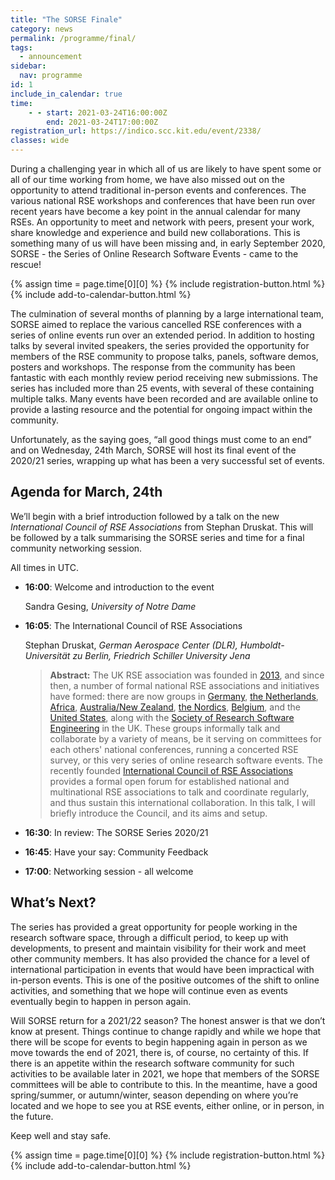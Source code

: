 ```yaml
---
title: "The SORSE Finale"
category: news
permalink: /programme/final/
tags:
  - announcement
sidebar:
  nav: programme
id: 1
include_in_calendar: true
time:
    - - start: 2021-03-24T16:00:00Z
        end: 2021-03-24T17:00:00Z
registration_url: https://indico.scc.kit.edu/event/2338/
classes: wide
---
```


During a challenging year in which all of us are likely to have spent some or all of our time working from home, we have also missed out on the opportunity to attend traditional in-person events and conferences. The various national RSE workshops and conferences that have been run over recent years have become a key point in the annual calendar for many RSEs. An opportunity to meet and network with peers, present your work, share knowledge and experience and build new collaborations. This is something many of us will have been missing and, in early September 2020, SORSE - the Series of Online Research Software Events - came to the rescue!

<div>
    {% assign time = page.time[0][0] %}
    {% include registration-button.html %}
    {% include add-to-calendar-button.html %}
</div>

The culmination of several months of planning by a large international team, SORSE aimed to replace the various cancelled RSE conferences with a series of online events run over an extended period. In addition to hosting talks by several invited speakers, the series provided the opportunity for members of the RSE community to propose talks, panels, software demos, posters and workshops. The response from the community has been fantastic with each monthly review period receiving new submissions. The series has included more than 25 events, with several of these containing multiple talks. Many events have been recorded and are available online to provide a lasting resource and the potential for ongoing impact within the community.

Unfortunately, as the saying goes, “all good things must come to an end” and on Wednesday, 24th March, SORSE will host its final event of the 2020/21 series, wrapping up what has been a very successful set of events.


## Agenda for March, 24th

We’ll begin with a brief introduction followed by a talk on the new _International Council of RSE Associations_ from Stephan Druskat. This will be followed by a talk summarising the SORSE series and time for a final community networking session.


All times in UTC.

- **16:00**: Welcome and introduction to the event

  Sandra Gesing, _University of Notre Dame_

- **16:05**: The International Council of RSE Associations

  Stephan Druskat, _German Aerospace Center (DLR), Humboldt-Universität zu Berlin, Friedrich Schiller University Jena_

  > **Abstract:** The UK RSE association was founded in [2013](https://society-rse.org/about/history/), and since then, a number of formal national RSE associations and initiatives have formed: there are now groups in [Germany](https://de-rse.org), [the Netherlands](https://nl-rse.org/), [Africa](https://rsse.africa/), [Australia/New Zealand](https://rse-aunz.github.io), [the Nordics](https://nordic-rse.org/), [Belgium](https://www.be-rse.org/), and the [United States](https://us-rse.org/), along with the [Society of Research Software Engineering](https://society-rse.org) in the UK. These groups informally talk and collaborate by a variety of means, be it serving on committees for each others' national conferences, running a concerted RSE survey, or this very series of online research software events. The recently founded [International Council of RSE Associations](https://researchsoftware.org/2021/01/27/introducing-the-international-council-of-RSE-associations.html) provides a formal open forum for established national and multinational RSE associations to talk and coordinate regularly, and thus sustain this international collaboration. In this talk, I will briefly introduce the Council, and its aims and setup.

- **16:30**: In review: The SORSE Series 2020/21
- **16:45**: Have your say: Community Feedback
- **17:00**: Networking session - all welcome

## What’s Next?

The series has provided a great opportunity for people working in the research software space, through a difficult period, to keep up with developments, to present and maintain visibility for their work and meet other community members. It has also provided the chance for a level of international participation in events that would have been impractical with in-person events. This is one of the positive outcomes of the shift to online activities, and something that we hope will continue even as events eventually begin to happen in person again.

Will SORSE return for a 2021/22 season? The honest answer is that we don’t know at present. Things continue to change rapidly and while we hope that there will be scope for events to begin happening again in person as we move towards the end of 2021, there is, of course, no certainty of this. If there is an appetite within the research software community for such activities to be available later in 2021, we hope that members of the SORSE committees will be able to contribute to this. In the meantime, have a good spring/summer, or autumn/winter, season depending on where you’re located and we hope to see you at RSE events, either online, or in person, in the future.

Keep well and stay safe.

<div>
    {% assign time = page.time[0][0] %}
    {% include registration-button.html %}
    {% include add-to-calendar-button.html %}
</div>
